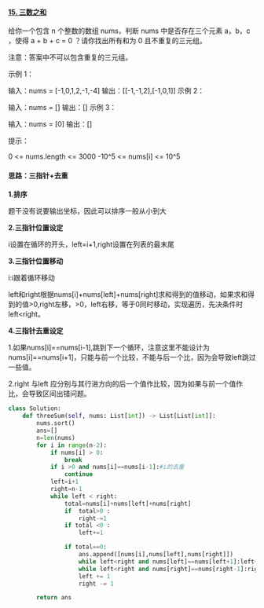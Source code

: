 #### [15. 三数之和](https://leetcode.cn/problems/3sum/)

给你一个包含 n 个整数的数组 nums，判断 nums 中是否存在三个元素 a，b，c ，使得 a + b + c = 0 ？请你找出所有和为 0 且不重复的三元组。

注意：答案中不可以包含重复的三元组。

 

示例 1：

输入：nums = [-1,0,1,2,-1,-4]
输出：[[-1,-1,2],[-1,0,1]]
示例 2：

输入：nums = []
输出：[]
示例 3：

输入：nums = [0]
输出：[]


提示：

0 <= nums.length <= 3000
-10^5 <= nums[i] <= 10^5

#### 思路：三指针+去重

**1.排序** 

题干没有说要输出坐标，因此可以排序一般从小到大

**2.三指针位置设定**

i设置在循环的开头，left=i+1,right设置在列表的最末尾

**3.三指针位置移动**

i:i跟着循环移动

left和right根据nums[i]+nums[left]+nums[right]求和得到的值移动，如果求和得到的值>0,right左移，>0，left右移，等于0同时移动，实现遍历，先决条件时left<right。

**4.三指针去重设定**

1.如果nums[i]==nums[i-1],跳到下一个循环，注意这里不能设计为nums[i]==nums[i+1]，只能与前一个比较，不能与后一个比，因为会导致left跳过一些值。

2.right 与left 应分别与其行进方向的后一个值作比较，因为如果与前一个值作比，会导致区间出错问题。

```python
class Solution:
    def threeSum(self, nums: List[int]) -> List[List[int]]:
        nums.sort()
        ans=[]
        n=len(nums)
        for i in range(n-2):
            if nums[i] > 0:
                break
            if i >0 and nums[i]==nums[i-1]:#i的去重
                continue 
            left=i+1
            right=n-1
            while left < right:
                total=nums[i]+nums[left]+nums[right]
                if  total>0 :
                    right-=1
                if total <0 :
                    left+=1

                if total==0:
                    ans.append([nums[i],nums[left],nums[right]])                		#left与right的去重
                    while left<right and nums[left]==nums[left+1]:left+=1
                    while left<right and nums[right]==nums[right-1]:right-=1
                    left += 1
                    right -= 1

        return ans
```


